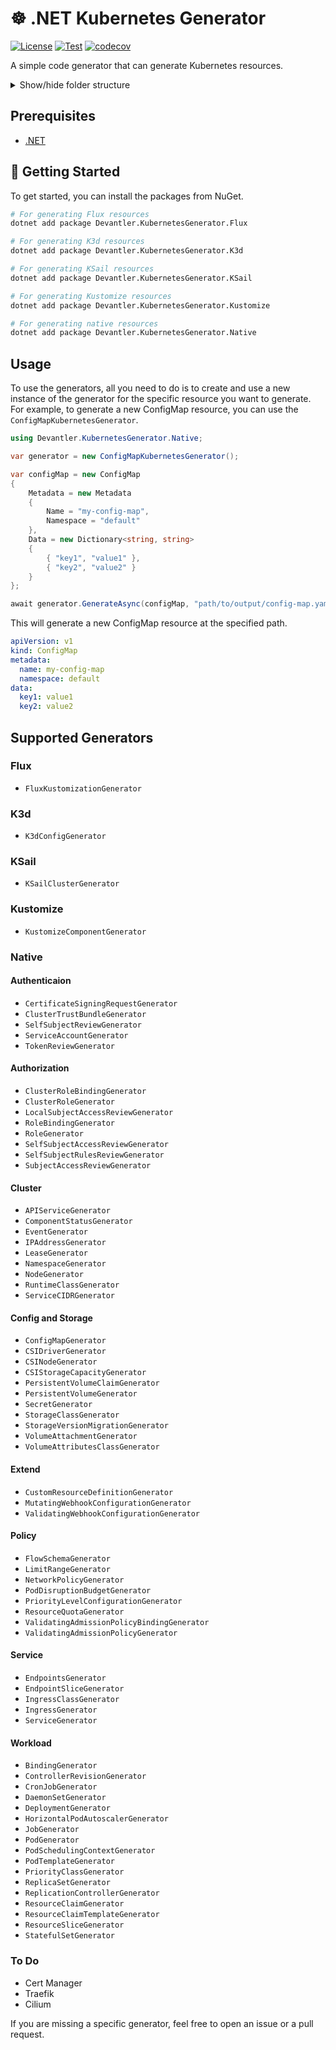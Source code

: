 # ☸️ .NET Kubernetes Generator

[![License](https://img.shields.io/badge/License-Apache_2.0-blue.svg)](https://opensource.org/licenses/Apache-2.0)
[![Test](https://github.com/devantler/dotnet-kubernetes-generator/actions/workflows/test.yaml/badge.svg)](https://github.com/devantler/dotnet-kubernetes-generator/actions/workflows/test.yaml)
[![codecov](https://codecov.io/gh/devantler/dotnet-kubernetes-generator/graph/badge.svg?token=RhQPb4fE7z)](https://codecov.io/gh/devantler/dotnet-kubernetes-generator)

A simple code generator that can generate Kubernetes resources.

<details>
  <summary>Show/hide folder structure</summary>

<!-- readme-tree start -->
```
.
├── .github
│   └── workflows
├── Devantler.KubernetesGenerator.Core
├── Devantler.KubernetesGenerator.Flux
│   └── Models
│       ├── Dependencies
│       ├── Images
│       ├── KubeConfig
│       ├── Metadata
│       ├── Patches
│       ├── SecretRef
│       └── Sources
├── Devantler.KubernetesGenerator.Flux.Tests
│   └── K3dConfigGeneratorTests
├── Devantler.KubernetesGenerator.K3d
│   └── Models
├── Devantler.KubernetesGenerator.K3d.Tests
│   └── K3dConfigGeneratorTests
├── Devantler.KubernetesGenerator.KSail
│   └── Models
├── Devantler.KubernetesGenerator.KSail.Tests
│   └── KSailClusterGeneratorTests
├── Devantler.KubernetesGenerator.Kustomize
│   └── Models
│       ├── Generators
│       └── Patches
├── Devantler.KubernetesGenerator.Kustomize.Tests
│   └── KustomizeComponentGeneratorTests
├── Devantler.KubernetesGenerator.Native
└── Devantler.KubernetesGenerator.Native.Tests

30 directories
```
<!-- readme-tree end -->

</details>

## Prerequisites

- [.NET](https://dotnet.microsoft.com/en-us/)

## 🚀 Getting Started

To get started, you can install the packages from NuGet.

```bash
# For generating Flux resources
dotnet add package Devantler.KubernetesGenerator.Flux

# For generating K3d resources
dotnet add package Devantler.KubernetesGenerator.K3d

# For generating KSail resources
dotnet add package Devantler.KubernetesGenerator.KSail

# For generating Kustomize resources
dotnet add package Devantler.KubernetesGenerator.Kustomize

# For generating native resources
dotnet add package Devantler.KubernetesGenerator.Native
```

## Usage

To use the generators, all you need to do is to create and use a new instance of the generator for the specific resource you want to generate. For example, to generate a new ConfigMap resource, you can use the `ConfigMapKubernetesGenerator`.

```csharp
using Devantler.KubernetesGenerator.Native;

var generator = new ConfigMapKubernetesGenerator();

var configMap = new ConfigMap
{
    Metadata = new Metadata
    {
        Name = "my-config-map",
        Namespace = "default"
    },
    Data = new Dictionary<string, string>
    {
        { "key1", "value1" },
        { "key2", "value2" }
    }
};

await generator.GenerateAsync(configMap, "path/to/output/config-map.yaml");
```

This will generate a new ConfigMap resource at the specified path.

```yaml
apiVersion: v1
kind: ConfigMap
metadata:
  name: my-config-map
  namespace: default
data:
  key1: value1
  key2: value2
```

## Supported Generators

### Flux

- `FluxKustomizationGenerator`

### K3d

- `K3dConfigGenerator`

### KSail

- `KSailClusterGenerator`

### Kustomize

- `KustomizeComponentGenerator`

### Native

#### Authenticaion

- `CertificateSigningRequestGenerator`
- `ClusterTrustBundleGenerator`
- `SelfSubjectReviewGenerator`
- `ServiceAccountGenerator`
- `TokenReviewGenerator`

#### Authorization

- `ClusterRoleBindingGenerator`
- `ClusterRoleGenerator`
- `LocalSubjectAccessReviewGenerator`
- `RoleBindingGenerator`
- `RoleGenerator`
- `SelfSubjectAccessReviewGenerator`
- `SelfSubjectRulesReviewGenerator`
- `SubjectAccessReviewGenerator`

#### Cluster

- `APIServiceGenerator`
- `ComponentStatusGenerator`
- `EventGenerator`
- `IPAddressGenerator`
- `LeaseGenerator`
- `NamespaceGenerator`
- `NodeGenerator`
- `RuntimeClassGenerator`
- `ServiceCIDRGenerator`

#### Config and Storage

- `ConfigMapGenerator`
- `CSIDriverGenerator`
- `CSINodeGenerator`
- `CSIStorageCapacityGenerator`
- `PersistentVolumeClaimGenerator`
- `PersistentVolumeGenerator`
- `SecretGenerator`
- `StorageClassGenerator`
- `StorageVersionMigrationGenerator`
- `VolumeAttachmentGenerator`
- `VolumeAttributesClassGenerator`

#### Extend

- `CustomResourceDefinitionGenerator`
- `MutatingWebhookConfigurationGenerator`
- `ValidatingWebhookConfigurationGenerator`

#### Policy

- `FlowSchemaGenerator`
- `LimitRangeGenerator`
- `NetworkPolicyGenerator`
- `PodDisruptionBudgetGenerator`
- `PriorityLevelConfigurationGenerator`
- `ResourceQuotaGenerator`
- `ValidatingAdmissionPolicyBindingGenerator`
- `ValidatingAdmissionPolicyGenerator`

#### Service

- `EndpointsGenerator`
- `EndpointSliceGenerator`
- `IngressClassGenerator`
- `IngressGenerator`
- `ServiceGenerator`

#### Workload

- `BindingGenerator`
- `ControllerRevisionGenerator`
- `CronJobGenerator`
- `DaemonSetGenerator`
- `DeploymentGenerator`
- `HorizontalPodAutoscalerGenerator`
- `JobGenerator`
- `PodGenerator`
- `PodSchedulingContextGenerator`
- `PodTemplateGenerator`
- `PriorityClassGenerator`
- `ReplicaSetGenerator`
- `ReplicationControllerGenerator`
- `ResourceClaimGenerator`
- `ResourceClaimTemplateGenerator`
- `ResourceSliceGenerator`
- `StatefulSetGenerator`

### To Do

- Cert Manager
- Traefik
- Cilium

If you are missing a specific generator, feel free to open an issue or a pull request.
